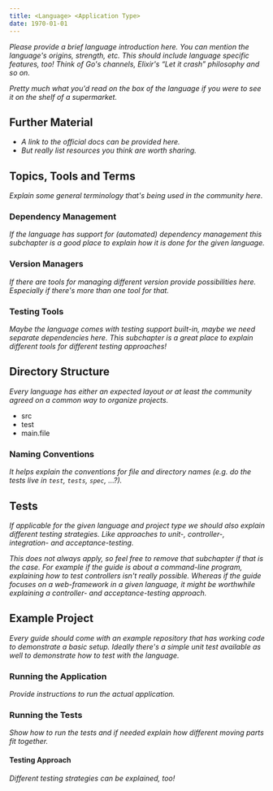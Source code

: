 ```yaml
---
title: <Language> <Application Type>
date: 1970-01-01
---
```


_Please provide a brief language introduction here._
_You can mention the language's origins, strength, etc._
_This should include language specific features, too!_
_Think of Go's channels, Elixir's &ldquo;Let it crash&rdquo; philosophy and so on._

_Pretty much what you'd read on the box of the language if you were to see it on the shelf of a supermarket._


## Further Material

- _A link to the official docs can be provided here._
- _But really list resources you think are worth sharing._


## Topics, Tools and Terms

_Explain some general terminology that's being used in the community here._


### Dependency Management

_If the language has support for (automated) dependency management this subchapter is a good place to explain how it is done for the given language._


### Version Managers

_If there are tools for managing different version provide possibilities here._
_Especially if there's more than one tool for that._


### Testing Tools

_Maybe the language comes with testing support built-in, maybe we need separate dependencies here._
_This subchapter is a great place to explain different tools for different testing approaches!_


## Directory Structure

_Every language has either an expected layout or at least the community agreed on a common way to organize projects._

<ul class="directory-structure">
  <li class="directory">src</li>
  <li class="directory">test</li>
  <li class="file">main.file</li>
</ul>


### Naming Conventions

_It helps explain the conventions for file and directory names (e.g. do the tests live in `test`, `tests`, `spec`, &hellip;?)._


## Tests

_If applicable for the given language and project type we should also explain different testing strategies._
_Like approaches to unit-, controller-, integration- and acceptance-testing._

_This does not always apply, so feel free to remove that subchapter if that is the case._
_For example if the guide is about a command-line program, explaining how to test controllers isn't really possible._
_Whereas if the guide focuses on a web-framework in a given language, it might be worthwhile explaining a controller- and acceptance-testing approach._


## Example Project

_Every guide should come with an example repository that has working code to demonstrate a basic setup._
_Ideally there's a simple unit test available as well to demonstrate how to test with the language._


### Running the Application

_Provide instructions to run the actual application._


### Running the Tests

_Show how to run the tests and if needed explain how different moving parts fit together._


#### Testing Approach

_Different testing strategies can be explained, too!_

